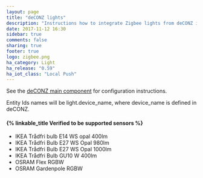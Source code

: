 ```yaml
---
layout: page
title: "deCONZ lights"
description: "Instructions how to integrate Zigbee lights from deCONZ into Home Assistant."
date: 2017-11-12 16:30
sidebar: true
comments: false
sharing: true
footer: true
logo: zigbee.png
ha_category: Light
ha_release: "0.59"
ha_iot_class: "Local Push"
---
```


See the [deCONZ main component](/components/deconz/) for configuration instructions.

Entity Ids names will be light.device_name, where device_name is defined in deCONZ.

#### {% linkable_title Verified to be supported sensors %}

- IKEA Trådfri bulb E14 WS opal 400lm
- IKEA Trådfri Bulb E27 WS Opal 980lm
- IKEA Trådfri Bulb E27 WS Opal 1000lm
- IKEA Trådfri Bulb GU10 W 400lm
- OSRAM Flex RGBW
- OSRAM Gardenpole RGBW
